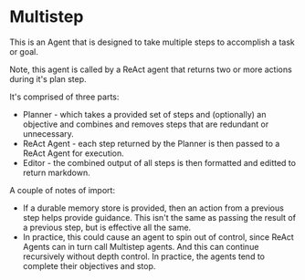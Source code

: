 # Multistep

This is an Agent that is designed to take multiple steps to accomplish a task or goal.

Note, this agent is called by a ReAct agent that returns two or more actions during it's plan step.

It's comprised of three parts:
* Planner - which takes a provided set of steps and (optionally) an objective
and combines and removes steps that are redundant or unnecessary.
* ReAct Agent - each step returned by the Planner is then passed to a ReAct Agent for execution.
* Editor - the combined output of all steps is then formatted and editted to return markdown.

A couple of notes of import:
* If a durable memory store is provided, then an action from a previous step helps provide guidance.
This isn't the same as passing the result of a previous step, but is effective all the same.
* In practice, this could cause an agent to spin out of control, since ReAct Agents can in turn call Multistep agents.
And this can continue recursively without depth control. In practice, the agents tend to complete their objectives and stop.